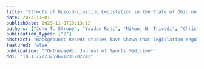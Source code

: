 ```yaml
---
title: "Effects of Opioid-Limiting Legislation in the State of Ohio on Opioid Prescriptions After Shoulder Arthroscopy"
date: 2023-11-01
publishDate: 2023-11-0T13:13:12
authors: ["John T. Strony", "Yazdan Raji", "Nikunj N. Trivedi", "Christopher J. McMellen", "admin", "Jacob G. Calcei", "Samuel W. McCollum", "Robert J. Gillespie"]
publication_types: ["2"]
abstract: "Background: Recent studies have shown that legislation regulating opioid prescriptions in the United States has been successful in reducing the morphine milligram equivalent (MME) prescribed after certain orthopaedic procedures. Purpose: To (1) determine the effect of Ohio’s legislation limiting opioid prescriptions after shoulder arthroscopy and (2) identify risk factors associated with prolonged opioid use and increased postoperative opioid dosing. Study Design: Cohort study; Level of evidence, 3. Methods: We reviewed the data of patients who underwent shoulder arthroscopy between January 1, 2016, and March 31, 2020. Patients were classified according to the date of legislation passage (August 31, 2017) as before legislation (PRE) or on/after legislation (POST). Patients were also classified based on the number of opioid prescriptions filled within 30 days of surgery as opioid-tolerant (at least 1 prescription) or opioid-naïve (zero prescriptions). We recorded patient characteristics, medical comorbidities, and surgical details, as well as the number of opioid prescriptions, MME per prescription from 30 days preoperatively to 90 days postoperatively, and the number of gamma-aminobutyric acid (GABA) analogues and benzodiazepine prescriptions from 30 days preoperatively to the date of surgery. Differences between cohorts were compared with the Fisher exact test and Wilcoxon test. A covariate-adjusted regression analysis was used to evaluate risk factors associated with increased postoperative opioid dosing. Results: Overall, 279 patients (n = 97 PRE; n = 182 POST; n = 42 opioid-tolerant; n = 237 opioid-naïve) were included in the final analysis. There was a significant reduction in the cumulative MME prescribed in the immediate (0-7 days) postoperative period (PRE, 450 MME vs POST, 315 MME), the first 30 postoperative days (PRE, 590 MME vs POST, 375 MME), and the first 90 postoperative days (PRE, 600 MME vs POST, 420 MME) (P {$<$} .001 for all). The opioid-tolerant cohort had higher MME at every time point in the postoperative period (P {$<$} .001). Consumption of preoperative opioid (β = 1682.5; P {$<$} .001), benzodiazepine (β = 468.09; P {$<$} .001), and GABA analogue (β = 251.37; P = .04) was associated with an increase in the cumulative MME prescribed. Conclusion: Opioid prescription–limiting legislation in Ohio significantly reduced the cumulative MME prescribed in the first 30 days postoperatively for both opioid-naïve and opioid-tolerant patients after shoulder arthroscopy. Consumption of opioids, benzodiazepines, and GABA analogues preoperatively was associated with increased postoperative opioid dosage."
featured: false
publication: "*Orthopaedic Journal of Sports Medicine*"
doi: "10.1177/23259671231202242"
---
```


